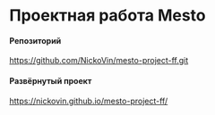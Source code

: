 # Проектная работа Mesto

#### Репозиторий
https://github.com/NickoVin/mesto-project-ff.git

#### Развёрнутый проект
https://nickovin.github.io/mesto-project-ff/
